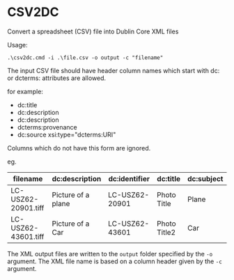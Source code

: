 # CSV2DC
Convert a spreadsheet (CSV) file into Dublin Core XML files

Usage:

`.\csv2dc.cmd -i .\file.csv -o output -c "filename"`

The input CSV file should have header column names which start with dc: or dcterms:
attributes are allowed.

for example:

- dc:title
- dc:description
- dc:description
- dcterms:provenance
- dc:source xsi:type="dcterms:URI"

Columns which do not have this form are ignored.

eg.

filename | dc:description | dc:identifier | dc:title | dc:subject
-------- | -------------  | ------------- | -------- | -----------
LC-USZ62-20901.tiff | Picture of a plane | LC-USZ62-20901 | Photo Title | Plane
LC-USZ62-43601.tiff | Picture of a Car | LC-USZ62-43601 | Photo Title2 | Car


The XML output files are written to the `output` folder specified by the `-o` argument. The XML file name is based on a column header given by the `-c` argument.

